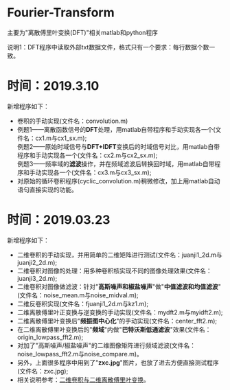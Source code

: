 # Fourier-Transform
主要为"离散傅里叶变换(DFT)"相关matlab和python程序

说明1：DFT程序中读取外部txt数据文件，格式只有一个要求：每行数据个数一致。      

# 时间：2019.3.10
新增程序如下：
- 卷积的手动实现(文件名：convolution.m)   
- 例题1——离散函数信号的**DFT**处理，用matlab自带程序和手动实现各一个(文件名：cx1.m与cx1_sx.m);   
  例题2——原始时域信号与**DFT+IDFT**变换后的时域信号对比，用matlab自带程序和手动实现各一个(文件名：cx2.m与cx2_sx.m);      
  例题3——频率域的**滤波**操作，并在频域滤波后转换回时域，用matlab自带程序和手动实现各一个(文件名：cx3.m与cx3_sx.m);
- 对原始的循环卷积程序(cyclic_convolution.m)稍微修改，加上用matlab自动语句直接实现的功能。

# 时间：2019.03.23
新增程序如下：
- 二维卷积的手动实现，并用简单的二维矩阵进行测试(文件名：juanji1_2d.m与juanji2_2d.m);
- 二维卷积对图像的处理：用多种卷积核实现不同的图像处理效果(文件名：juanji3_2d.m);
- 二维卷积对图像做滤波：针对"**高斯噪声和椒盐噪声**"做"**中值滤波和均值滤波**"(文件名：noise_mean.m与noise_midval.m);
- 二维反卷积实现(文件名：fjuanji1_2d.m与kz1.m);
- 二维离散傅里叶正变换与逆变换的手动实现(文件名：mydft2.m与myidft2.m);
- 二维离散傅里叶变换后"**频振图中心化**"的手动实现(文件名：center_fft2.m);
- 在二维离散傅里叶变换后的"**频域**"内做"**巴特沃斯低通滤波**"效果(文件名：origin_lowpass_fft2.m);
- 对加了"高斯噪声/椒盐噪声"的二维图像矩阵进行频域滤波(文件名：noise_lowpass_fft2.m与noise_compare.m)。
- 另外，上面很多程序中用到了"**zxc.jpg**"图片，也放了进去方便直接测试程序(文件名：zxc.jpg);
- 相关说明参考：[二维卷积与二维离散傅里叶变换](https://www.jianshu.com/nb/35397386)。
